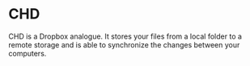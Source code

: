 # CHD
CHD is a Dropbox analogue. It stores your files from a local folder to a remote storage and is able to synchronize the changes between your computers.
